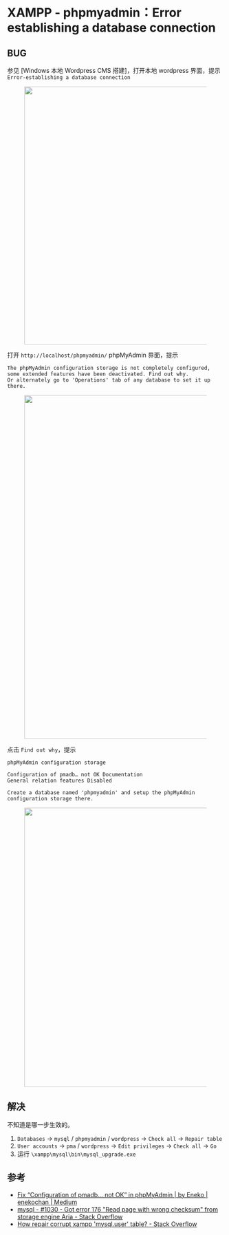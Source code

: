 # XAMPP - phpmyadmin：Error establishing a database connection

## BUG

参见 [Windows 本地 Wordpress CMS 搭建]，打开本地 wordpress 界面，提示 `Error-establishing a database connection`

<figure><img src="https://cdn.tangjiayan.com/notes/web-build/debug/error-establishing/1-error-establishing.png" alt="" width="600"><figcaption></figcaption></figure>

打开 `http://localhost/phpmyadmin/` phpMyAdmin 界面，提示

```
The phpMyAdmin configuration storage is not completely configured, some extended features have been deactivated. Find out why.
Or alternately go to 'Operations' tab of any database to set it up there.
```

<figure><img src="https://cdn.tangjiayan.com/notes/web-build/debug/error-establishing/find-out-why.png" alt="" width="800"><figcaption></figcaption></figure>

点击 `Find out why`，提示

```
phpMyAdmin configuration storage

Configuration of pmadb… not OK Documentation
General relation features Disabled

Create a database named 'phpmyadmin' and setup the phpMyAdmin configuration storage there.
```

<figure><img src="https://cdn.tangjiayan.com/notes/web-build/debug/error-establishing/pmadb-not-ok.png" alt="" width="650"><figcaption></figcaption></figure>

## 解决

不知道是哪一步生效的。

1. `Databases` → `mysql` / `phpmyadmin` / `wordpress` → `Check all` → `Repair table`
2. `User accounts` → `pma` / `wordpress` → `Edit privileges` → `Check all` → `Go`
3. 运行 `\xampp\mysql\bin\mysql_upgrade.exe`

## 参考

* [Fix “Configuration of pmadb… not OK” in phpMyAdmin | by Eneko | enekochan | Medium](https://medium.com/enekochan/fix-configuration-of-pmadb-not-ok-in-phpmyadmin-9340cb604f2d)
* [mysql - #1030 - Got error 176 "Read page with wrong checksum" from storage engine Aria - Stack Overflow](https://stackoverflow.com/questions/60864367/1030-got-error-176-read-page-with-wrong-checksum-from-storage-engine-aria)
* [How repair corrupt xampp 'mysql.user' table? - Stack Overflow](https://stackoverflow.com/a/73564645/20834092)
